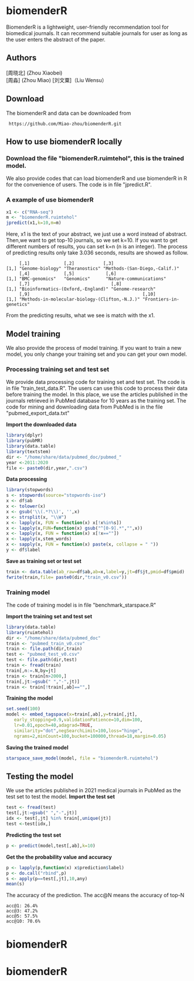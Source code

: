 

biomenderR
==========
BiomenderR is a lightweight, user-friendly recommendation tool for biomedical journals. It can recommend suitable journals for user as long as the user enters the abstract of the paper.
## Authors



[周晓北] (Zhou Xiaobei)  
[周淼]  (Zhou Miao)
[刘文粟]（Liu Wensu）

## Download
The biomenderR and data can be downloaded from
```
 https://github.com/Miao-zhou/biomenderR.git
```



##  How to use biomenderR locally

###  Download the file "biomenderR.ruimtehol", this is the trained model. 
We also provide codes that can load biomenderR and use biomenderR in R for the convenience of users. The code is in file "jpredict.R".

###  A example of use biomenderR
```r
x1 <- c("RNA-seq")
m <- "biomenderR.ruimtehol"
jpredict(x1,k=10,m=m)
```
Here, x1 is the text of your abstract, we just use a word instead of abstract. Then,we want to get top-10 journals, so we set k=10. If you want to get different numbers of results, you can set k=n (n is an integer).  The process of predicting results only take 3.036 seconds, results are showed as follow.

```text
     [,1]             [,2]           [,3]
[1,] "Genome-biology" "Theranostics" "Methods-(San-Diego,-Calif.)"
     [,4]             [,5]            [,6]
[1,] "BMC-genomics"   "Genomics"      "Nature-communications"
     [,7]                               [,8]
[1,] "Bioinformatics-(Oxford,-England)" "Genome-research"
     [,9]                                           [,10]
[1,] "Methods-in-molecular-biology-(Clifton,-N.J.)" "Frontiers-in-genetics"
```
From the predicting results, what we see is match with the x1.


##  Model training
We also provide the process of model training. If you want to train a new model, you only change your training set and you can get your own model.

 ### Processing training set and test set
 
 We provide data processing code for training set and test set. The code is in file "train_test_data.R". The users can use this code to process their data before training the model.   In this place, we use the articles published in the journals retrieved in PubMed database for 10 years as the training set. The code for mining and downloading data from PubMed is in the file "pubmed_export_data.txt"
 
**Import the downloaded data**
```r
library(dplyr)
library(pubMR)
library(data.table)
library(textstem)
dir <- "/home/share/data/pubmed_doc/pubmed_"
year <-2011:2020
file <- paste0(dir,year,".csv")
```
**Data processing**
```r
library(stopwords)
s <- stopwords(source="stopwords-iso")
x <- df$ab
x <- tolower(x)
x <- gsub('\\(.*?\\)', '',x)
x <- strsplit(x, "\\W")
x <- lapply(x, FUN = function(x) x[!x%in%s])
x <- lapply(x,FUN=function(x) gsub("^[0-9].*","",x))
x <- lapply(x, FUN = function(x) x[!x==""])
x <- lapply(x,stem_words)
x <- sapply(x, FUN = function(x) paste(x, collapse = " "))
y <- df$label
```
**Save as training set or test set**
```r
train <- data.table(ab_raw=df$ab,ab=x,label=y,jt=df$jt,pmid=df$pmid)
fwrite(train,file= paste0(dir,"train_v0.csv"))
```

 ### Training model 
 The code of training model is in file "benchmark_starspace.R"
 
**Import the training set and test set** 
```r
library(data.table)
library(ruimtehol)
dir <- "/home/share/data/pubmed_doc"
train <- "pubmed_train_v0.csv"
train <- file.path(dir,train)
test <- "pubmed_test_v0.csv"
test <- file.path(dir,test)
train <- fread(train)
train[,n:=.N,by=jt]
train <- train[n>2000,]
train[,jt:=gsub(" ","-",jt)]
train <- train[!train[,ab]=="",]
```
**Training the model** 
```r
set.seed(100)
model <- embed_tagspace(x=train[,ab],y=train[,jt],
   early_stopping=0.9,validationPatience=10,dim=100,
   lr=0.01,epoch=40,adagrad=TRUE,
   similarity="dot",negSearchLimit=100,loss="hinge",
   ngrams=2,minCount=100,bucket=100000,thread=18,margin=0.05)
```
**Saving the trained model**
```r
starspace_save_model(model, file = "biomenderR.ruimtehol") 
```
##  Testing the model 
We use the articles published in 2021 medical journals in PubMed as the test set to test the model.
**Import the test set**
```r
test <- fread(test)
test[,jt:=gsub(" ","-",jt)]
idx <- test[,jt] %in% train[,unique(jt)]
test <-test[idx,]
```
**Predicting the test set**
```r
p <- predict(model,test[,ab],k=10)
```
**Get the the probability value and accuracy**
```r
p <- lapply(p,function(x) x$prediction$label)
p <- do.call("rbind",p)
s <- apply(p==test[,jt],10,any)
mean(s)
```
The accuracy of the prediction. The acc@N means  the accuracy of top-N
```text
acc@1: 26.4%
acc@3: 47.2%
acc@5: 57.5%
acc@10: 70.6%
```
# biomenderR
# biomenderR
